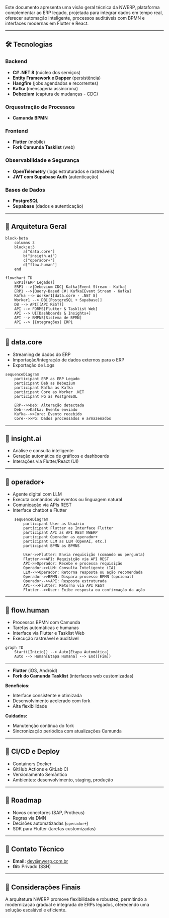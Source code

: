 

Este documento apresenta uma visão geral técnica da NWERP, plataforma complementar ao ERP legado, projetada para integrar dados em tempo real, oferecer automação inteligente, processos auditáveis com BPMN e interfaces modernas em Flutter e React.

---

## 🛠️ Tecnologias

### Backend
- **C# .NET 8** (núcleo dos serviços)
- **Entity Framework e Dapper** (persistência)
- **Hangfire** (jobs agendados e recorrentes)
- **Kafka** (mensageria assíncrona)
- **Debezium** (captura de mudanças - CDC)

### Orquestração de Processos
- **Camunda BPMN**

### Frontend
- **Flutter** (mobile)
- **Fork Camunda Tasklist** (web)

### Observabilidade e Segurança
- **OpenTelemetry** (logs estruturados e rastreáveis)
- **JWT com Supabase Auth** (autenticação)

### Bases de Dados
- **PostgreSQL**
- **Supabase** (dados e autenticação)

---

## 📐 Arquitetura Geral


```mermaid
block-beta
	columns 3
	block:e:3
		a["data.core"]
		b("insigth.ai")
		c["operador+"]
		d["flow.human"]		
	end

```




```mermaid
flowchart TD
	ERP1[(ERP Legado)]
    ERP1 -->|Debezium CDC| Kafka[Event Stream - Kafka]
    ERP1 -->|Query-Based C#| Kafka[Event Stream - Kafka]
    Kafka --> Worker1[data.core - .NET 8]
    Worker1 --> DB[(PostgreSQL + Supabase)]
    DB --> API[(API REST)]
	API --> FORMS[Flutter & Tasklist Web]
	API --> UI[Dashboards & Insights+]
	API --> BMPNS[Sistema de BPMN]	 
    API --> |Integrações| ERP1
```







---

## 🔄 data.core

* Streaming de dados do ERP
* Importação/Integração de dados externos para o ERP
* Exportação de Logs

```mermaid
sequenceDiagram
    participant ERP as ERP Legado
    participant Deb as Debezium
    participant Kafka as Kafka
    participant Core as Worker .NET
    participant PG as PostgreSQL

    ERP-->>Deb: Alteração detectada
    Deb-->>Kafka: Evento enviado
    Kafka-->>Core: Evento recebido
    Core-->>PG: Dados processados e armazenados
```


---

## 🧠 insight.ai
- Análise e consulta inteligente
- Geração automática de gráficos e dashboards
- Interações via Flutter/React (UI)

---

## 🤖 operador+
- Agente digital com LLM
- Executa comandos via eventos ou linguagem natural
- Comunicação via APIs REST
- Interface chatbot e Flutter 

```mermaid
	sequenceDiagram
	    participant User as Usuário
	    participant Flutter as Interface Flutter
	    participant API as API REST NWERP
	    participant Operador as operador+
	    participant LLM as LLM (OpenAI, etc.)
	    participant BPMN as BPMNS
	
	    User->>Flutter: Envia requisição (comando ou pergunta)
	    Flutter->>API: Requisição via API REST
	    API->>Operador: Recebe e processa requisição
	    Operador->>LLM: Consulta Inteligente (IA)
	    LLM-->>Operador: Retorna resposta ou ação recomendada
	    Operador->>BPMN: Dispara processo BPMN (opcional)
	    Operador-->>API: Resposta estruturada
	    API-->>Flutter: Retorno via API REST
	    Flutter-->>User: Exibe resposta ou confirmação da ação
```

---

## 👤 flow.human 

- Processos BPMN com Camunda
- Tarefas automáticas e humanas
- Interface via Flutter e Tasklist Web
- Execução rastreável e auditável

```mermaid
graph TD
    Start([Início]) --> Auto[Etapa Automática]
    Auto --> Human[Etapa Humana] --> End([Fim])
```

---

- **Flutter** (iOS, Android)
- **Fork do Camunda Tasklist** (interfaces web customizadas)

**Benefícios:**
- Interface consistente e otimizada
- Desenvolvimento acelerado com fork
- Alta flexibilidade

**Cuidados:**
- Manutenção contínua do fork
- Sincronização periódica com atualizações Camunda

---

## 🚀 CI/CD e Deploy
- Containers Docker
- GitHub Actions e GitLab CI
- Versionamento Semântico
- Ambientes: desenvolvimento, staging, produção

---

## 📅 Roadmap
- Novos conectores (SAP, Protheus)
- Regras via DMN
- Decisões automatizadas (`operador+`)
- SDK para Flutter (tarefas customizadas)

---

## 📩 Contato Técnico
- **Email:** dev@nwerp.com.br
- **Git:** Privado (SSH)

---

## 🚧 Considerações Finais

A arquitetura NWERP promove flexibilidade e robustez, permitindo a modernização gradual e integrada de ERPs legados, oferecendo uma solução escalável e eficiente.
